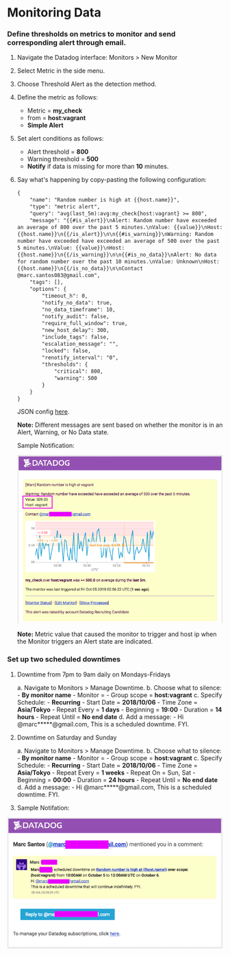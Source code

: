 # Monitoring Data

### Define thresholds on metrics to monitor and send corresponding alert through email.

1. Navigate the Datadog interface: Monitors > New Monitor
2. Select Metric in the side menu.
3. Choose Threshold Alert as the detection method.
4. Define the metric as follows:
    - Metric = **my_check**
    - from = **host:vagrant**
    - **Simple Alert**
5. Set alert conditions as follows:
    - Alert threshold = **800**
    - Warning threshold = **500**
    - **Notify** if data is missing for more than **10** minutes.
6. Say what's happening by copy-pasting the following configuration:

    ```
    {
    	"name": "Random number is high at {{host.name}}",
    	"type": "metric alert",
    	"query": "avg(last_5m):avg:my_check{host:vagrant} >= 800",
    	"message": "{{#is_alert}}\nAlert: Random number have exceeded an average of 800 over the past 5 minutes.\nValue: {{value}}\nHost: {{host.name}}\n{{/is_alert}}\n\n{{#is_warning}}\nWarning: Random number have exceeded have exceeded an average of 500 over the past 5 minutes.\nValue: {{value}}\nHost: {{host.name}}\n{{/is_warning}}\n\n{{#is_no_data}}\nAlert: No data for random number over the past 10 minutes.\nValue: Unknown\nHost: {{host.name}}\n{{/is_no_data}}\n\nContact @marc.santos083@gmail.com",
    	"tags": [],
    	"options": {
    		"timeout_h": 0,
    		"notify_no_data": true,
    		"no_data_timeframe": 10,
    		"notify_audit": false,
    		"require_full_window": true,
    		"new_host_delay": 300,
    		"include_tags": false,
    		"escalation_message": "",
    		"locked": false,
    		"renotify_interval": "0",
    		"thresholds": {
    			"critical": 800,
    			"warning": 500
    		}
    	}
    }
    ```
    JSON config [here](../scripts/monitor.json).
    
    **Note:** Different messages are sent based on whether the monitor is in an Alert, Warning, or No Data state.
    
    Sample Notification:

    ![Alt text](../images/3_alert_sample.png?raw=true "Sample Notification")

    **Note:** Metric value that caused the monitor to trigger and host ip when the Monitor triggers an Alert state are indicated.

### Set up two scheduled downtimes

1. Downtime from 7pm to 9am daily on Mondays-Fridays

    a. Navigate to Monitors > Manage Downtime.
    b. Choose what to silence:
        - **By monitor name**
        - Monitor = **<INSERT MONITOR NAME>**
        - Group scope = **host:vagrant**
    c. Specify Schedule:
        - **Recurring**
        - Start Date = **2018/10/06**
        - Time Zone = **Asia/Tokyo**
        - Repeat Every = **1 days**
        - Beginning = **19:00**
        - Duration = **14 hours**
        - Repeat Until = **No end date**
    d. Add a message:
        - Hi @marc*****@gmail.com, This is a scheduled downtime. FYI.

2. Downtime on Saturday and Sunday

    a. Navigate to Monitors > Manage Downtime.
    b. Choose what to silence:
        - **By monitor name**
        - Monitor = **<INSERT MONITOR NAME>**
        - Group scope = **host:vagrant**
    c. Specify Schedule:
        - **Recurring**
        - Start Date = **2018/10/06**
        - Time Zone = **Asia/Tokyo**
        - Repeat Every = **1 weeks**
        - Repeat On = Sun, Sat
        - Beginning = **00:00**
        - Duration = **24 hours**
        - Repeat Until = **No end date**
    d. Add a message:
        - Hi @marc*****@gmail.com, This is a scheduled downtime. FYI.

3. Sample Notifation:

![Alt text](../images/3_downtime.png?raw=true "Sample Notification")

